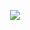 <p align="center">
  <img src="https://github.com/GEUMAIN/web/assets/128437656/0f420a7c-1d01-4f04-87f5-a825ddd30adb
">
</p>
